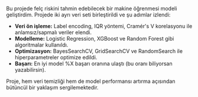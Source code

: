 Bu projede felç riskini tahmin edebilecek bir makine öğrenmesi modeli geliştirdim. Projede iki ayrı veri seti birleştirildi ve şu adımlar izlendi:

- **Veri ön işleme:** Label encoding, IQR yöntemi, Cramér's V korelasyonu ile anlamsız/sapmalı veriler elendi.
- **Modelleme:** Logistic Regression, XGBoost ve Random Forest gibi algoritmalar kullanıldı.
- **Optimizasyon:** BayesSearchCV, GridSearchCV ve RandomSearch ile hiperparametreler optimize edildi.
- **Başarı:** En iyi model %X başarı oranına ulaştı (bu oranı biliyorsan yazabilirsin).

Proje, hem veri temizliği hem de model performansı artırma açısından bütüncül bir yaklaşım sergilemektedir.
